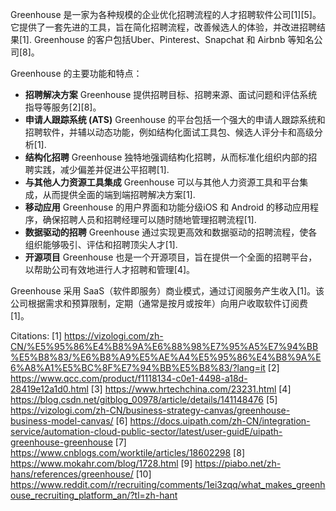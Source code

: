 Greenhouse 是一家为各种规模的企业优化招聘流程的人才招聘软件公司[1][5]。它提供了一套先进的工具，旨在简化招聘流程，改善候选人的体验，并改进招聘结果[1]. Greenhouse 的客户包括Uber、Pinterest、Snapchat 和 Airbnb 等知名公司[8]。

Greenhouse 的主要功能和特点：
* **招聘解决方案** Greenhouse 提供招聘目标、招聘来源、面试问题和评估系统指导等服务[2][8]。
* **申请人跟踪系统 (ATS)** Greenhouse 的平台包括一个强大的申请人跟踪系统和招聘软件，并辅以动态功能，例如结构化面试工具包、候选人评分卡和高级分析[1].
* **结构化招聘** Greenhouse 独特地强调结构化招聘，从而标准化组织内部的招聘实践，减少偏差并促进公平招聘[1].
* **与其他人力资源工具集成** Greenhouse 可以与其他人力资源工具和平台集成，从而提供全面的端到端招聘解决方案[1].
* **移动应用** Greenhouse 的用户界面和功能分级iOS 和 Android 的移动应用程序，确保招聘人员和招聘经理可以随时随地管理招聘流程[1].
* **数据驱动的招聘** Greenhouse 通过实现更高效和数据驱动的招聘流程，使各组织能够吸引、评估和招聘顶尖人才[1].
* **开源项目** Greenhouse 也是一个开源项目，旨在提供一个全面的招聘平台，以帮助公司有效地进行人才招聘和管理[4]。

Greenhouse 采用 SaaS（软件即服务）商业模式，通过订阅服务产生收入[1]。该公司根据需求和预算限制，定期（通常是按月或按年）向用户收取软件订阅费[1]。

Citations:
[1] https://vizologi.com/zh-CN/%E5%95%86%E4%B8%9A%E6%88%98%E7%95%A5%E7%94%BB%E5%B8%83/%E6%B8%A9%E5%AE%A4%E5%95%86%E4%B8%9A%E6%A8%A1%E5%BC%8F%E7%94%BB%E5%B8%83/?lang=it
[2] https://www.qcc.com/product/f1118134-c0e1-4498-a18d-28419e12a1d0.html
[3] https://www.hrtechchina.com/23231.html
[4] https://blog.csdn.net/gitblog_00978/article/details/141148476
[5] https://vizologi.com/zh-CN/business-strategy-canvas/greenhouse-business-model-canvas/
[6] https://docs.uipath.com/zh-CN/integration-service/automation-cloud-public-sector/latest/user-guidE/uipath-greenhouse-greenhouse
[7] https://www.cnblogs.com/worktile/articles/18602298
[8] https://www.mokahr.com/blog/1728.html
[9] https://piabo.net/zh-hans/references/greenhouse/
[10] https://www.reddit.com/r/recruiting/comments/1ei3zqq/what_makes_greenhouse_recruiting_platform_an/?tl=zh-hant


